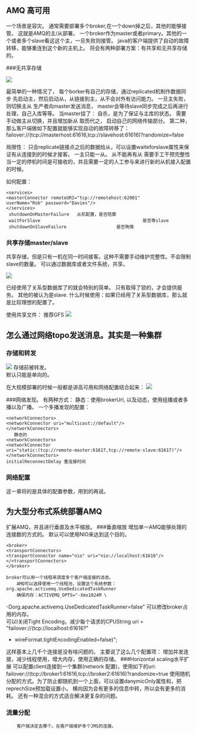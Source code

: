 ##  AMQ 高可用
  一个场景是容灾。  通常需要部署多个broker,在一个down掉之后，其他的能够接管。
  这就是AMQ的主/从部署。
  一个broker作为master或者primary。其他的一个或者多个slave看这这个主，一旦失败则接管。
  java的客户端提供了自动的故障转移，能够重连到这个新的主机上。
  将会有两种部署方案：有共享和无共享存储的。

###无共享存储

![](http://git.oschina.net/wzj777/princeWiki/raw/master/pic/mq/mq-9.png)

最简单的一种情况了， 每个borker有自己的存储，通过replicated机制作数据同步
先启动主，然后启动从，从链接到主，从不会对外有访问能力。 一旦主失败，则切换主从
生产者向master发送消息， master会等待slave同步完成之后再进行处理，自己入库等等。
当master挂了：
  自杀，是为了保证与主库的状态。 需要手动做主从切换，并且增加新从
  取而代之， 启动自己的网络传输部分。
第二种，那么客户端做如下配置就能够实现自动的故障转移了：
failover://(tcp://masterhost:61616,tcp://slavehost:61616)?randomize=false

局限性：
  只会replicate链接点之后的数据给从，可以设置waiteforslave属性来保证有从连接到的时候才接客。
一主只能一从。 从不能再有从
需要手工干预完整性
当一定的停机时间是可接收的，并且需要一定的人工参与来进行新的从机接入配置的时候。
    
  如何配置：

    <services>
	<masterConnector remoteURI="tcp://remotehost:62001"
	userName="Rob" password="Davies"/>
	</services>
     shutdownOnMasterFailure   从机配置，是否陪葬
     waitForSlave                                       是否等slave
     shutdownOnSlaveFailure                   是否殉情
### 共享存储master/slave
   共享存储，但是只有一机在同一时间接客。这种不需要手动维护完整性。不会限制slave的数量。 可以通过数据库或者文件系统，共享。

![](http://git.oschina.net/wzj777/princeWiki/raw/master/pic/mq/mq-10.png)

已经使用了关系型数据库了的就会特别的简单。
  只有取得了锁的，才会提供服务。 其他的被认为是slave.
  什么时候使用：如果已经用了关系型数据库，那么就是比较理想的配置了。
   
使用共享文件：
  推荐GFS
![](http://git.oschina.net/wzj777/princeWiki/raw/master/pic/mq/mq-11.png)

##  怎么通过网络topo发送消息。其实是一种集群
### 存储和转发
![](http://git.oschina.net/wzj777/princeWiki/raw/master/pic/mq/mq-12.png)
存储前被转发。   
默认只能是单向的。

在大规模部署的时候一般都是讲高可用和网络配置结合起来：
![](http://git.oschina.net/wzj777/princeWiki/raw/master/pic/mq/mq-13.png)

###网络发现。
  有两种方式： 静态：使用brokerUrl, 以及动态，使用组播或者多播以及广播。
  一个多播发现的配置：


    <networkConnectors>
	<networkConnector uri="multicast://default"/>
	</networkConnectors>
	   静态的
	<networkConnectors>
	<networkConnector
	uri="static:(tcp://remote-master:61617,tcp://remote-slave:61617)"/>
	</networkConnectors>
    initialReconnectDelay 重连接时间

### 网络配置
  这一章将的是具体的配置参数，用到的再说。

## 为大型分布式系统部署AMQ
  扩展AMQ，并且进行垂直及水平缩放。
###垂直缩放
   增加单一AMQ能够处理的连接数的方式的。
   默认可以使用NIO来达到这个目的。
     
	<broker>
	<transportConnectors>
	<transportConnector name="nio" uri="nio://localhost:61616"/>
	</<transportConnectors>
	</broker>
         
    broker可以用一个线程来调度多个客户端连接的消息。  
        AMQ可以选择使用一个线程池，设置这个系统参数：org.apache.activemq.UseDedicatedTaskRunner
        确保内存：ACTIVEMQ_OPTS="-Xmx1024M \
-Dorg.apache.activemq.UseDedicatedTaskRunner=false"
         可以修改broker占用的内存。  
        可以I关闭Tight Encoding，减少每个请求的CPUString uri = "failover://(tcp://localhost:61616?"
+ wireFormat.tightEncodingEnabled=false)";
        
这样基本上几千个连接是没有啥问题的。
        主要说了这么几个配置项：
                增加并发连接，减少线程使用，增大内存，使用正确的存储。
###Horizontal scaling水平扩展
   可以配置client连接到一个集群(network 配置)，使用如下的uri:
        failover://(tcp://broker1:61616,tcp://broker2:61616)?randomize=true
   使用随机分配的方式。为了防止都随机到一个上面，可以设置danymicOnly属性和，把reprechSize预加载设置小。
   横向因为会有更多的信息中转，所以会有更多的消耗。  还有一种混合的方式适合解决更复杂的问题。
### 流量分配
        客户端决定去哪个。在客户端维护多个JMS的连接。
        


